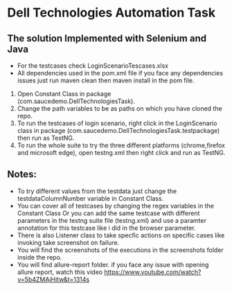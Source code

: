 # Dell Technologies Automation Task
## The solution Implemented with Selenium and Java 
- For the testcases check <od> LoginScenarioTescases.xlsx </od> 
- All dependencies used in the <od> pom.xml </od> file if you face any dependencies issues just run maven clean then maven install in the pom file.
1) Open Constant Class in package (com.saucedemo.DellTechnologiesTask).
2) Change the path variables  to be as paths on which you have cloned the repo.
3) To run the testcases of login scenario, right click in the LoginScenario class in package       (com.saucedemo.DellTechnologiesTask.testpackage) then run as TestNG.
4) To run the whole suite to try the three different platforms (chrome,firefox and microsoft edge), open testng.xml then right       click and run as TestNG.

## Notes: 

- To try different values from the testdata just change the testdataColumnNumber variable in Constant Class.
- You can cover all of testcases by changing the regex variables in the Constant Class Or you can add the same testcase with     different parameters in the testng suite file (testng.xml) and use a paramter annotation for this testcase like i did in the     browser parameter.
- There is also Listener class to take specfic actions on specific cases like invoking take screenshot on failure.
- You will find the screenshots of the executions in the screenshots folder inside the repo.
- You will find allure-report folder. if you face any issue with opening allure report, watch this video
  https://www.youtube.com/watch?v=5b4ZMAjHitw&t=1314s


